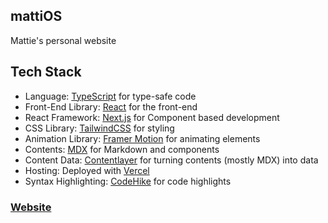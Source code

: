 ## mattiOS
Mattie's personal website

## Tech Stack
- Language: [TypeScript](https://www.typescriptlang.org/) for type-safe code
- Front-End Library: [React](https://reactjs.org/) for the front-end
- React Framework: [Next.js](https://nextjs.org/) for Component based development
- CSS Library: [TailwindCSS](https://tailwindcss.com/) for styling
- Animation Library: [Framer Motion](https://framer.com/motion/) for animating elements
- Contents: [MDX](https://mdxjs.com/) for Markdown and components
- Content Data: [Contentlayer](https://contentlayer.dev/) for turning contents (mostly MDX) into data
- Hosting: Deployed with [Vercel](https://vercel.com/)
- Syntax Highlighting: [CodeHike](https://codehike.org) for code highlights

### [Website](https://mattiel.dev)
